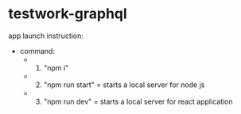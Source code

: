 # testwork-graphql

app launch instruction:
  - command: 
    - 1) "npm i"
    - 2) "npm run start" = starts a local server for node js
    - 3) "npm run dev" = starts a local server for react application
  
